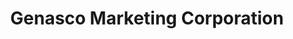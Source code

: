 ---
title: "Genasco Marketing Corporation"
url: /batangas-city/genasco-marketing-corporation/
shop: Eisenwaren
---